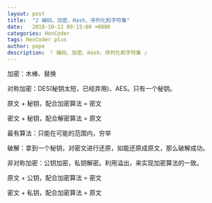 ```yaml
---
layout: post
title:  "2 编码、加密、Hash、序列化和字符集"
date:   2018-10-12 09:15:00 +0800
categories: HenCoder
tags: HenCoder plus
author: pepe
description: 『 编码、加密、Hash、序列化和字符集 』
---
```


加密：木棒、替换

对称加密：DES(秘钥太短，已经弃用)、AES。只有一个秘钥。

原文 + 秘钥，配合加密算法 = 密文

密文 + 秘钥，配合解密算法 = 原文


最有算法：只能在可能的范围内，穷举

破解：拿到一个秘钥，对密文进行还原，如能还原成原文，那么破解成功。

非对称加密：公钥加密，私钥解密。利用溢出，来实现加密算法的一致。

原文 + 公钥，配合加密算法 = 密文

密文 + 私钥，配合加密算法 = 原文